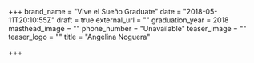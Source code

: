 +++
brand_name = "Vive el Sueño Graduate"
date = "2018-05-11T20:10:55Z"
draft = true
external_url = ""
graduation_year = 2018
masthead_image = ""
phone_number = "Unavailable"
teaser_image = ""
teaser_logo = ""
title = "Angelina Noguera"

+++
